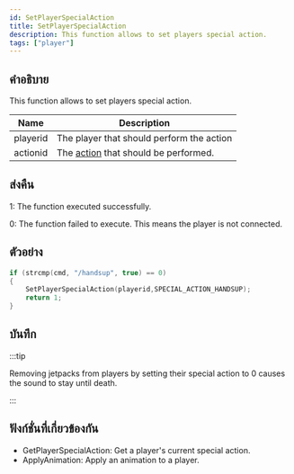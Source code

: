```yaml
---
id: SetPlayerSpecialAction
title: SetPlayerSpecialAction
description: This function allows to set players special action.
tags: ["player"]
---
```


## คำอธิบาย

This function allows to set players special action.

| Name     | Description                                                            |
| -------- | ---------------------------------------------------------------------- |
| playerid | The player that should perform the action                              |
| actionid | The [action](../resources/specialactions.md) that should be performed. |

## ส่งคืน

1: The function executed successfully.

0: The function failed to execute. This means the player is not connected.

## ตัวอย่าง

```c
if (strcmp(cmd, "/handsup", true) == 0)
{
    SetPlayerSpecialAction(playerid,SPECIAL_ACTION_HANDSUP);
    return 1;
}
```

## บันทึก

:::tip

Removing jetpacks from players by setting their special action to 0 causes the sound to stay until death.

:::

## ฟังก์ชั่นที่เกี่ยวข้องกัน

- GetPlayerSpecialAction: Get a player's current special action.
- ApplyAnimation: Apply an animation to a player.
